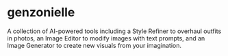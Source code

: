 # genzonielle
A collection of AI-powered tools including a Style Refiner to overhaul outfits in photos, an Image Editor to modify images with text prompts, and an Image Generator to create new visuals from your imagination.
